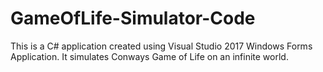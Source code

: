 # GameOfLife-Simulator-Code
This is a C# application created using Visual Studio 2017 Windows Forms Application.  It simulates Conways Game of Life on an infinite world.
